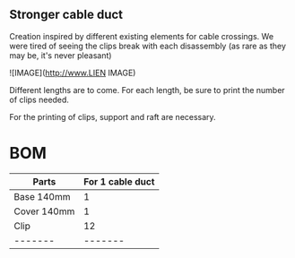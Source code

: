 ## Stronger cable duct

Creation inspired by different existing elements for cable crossings.
We were tired of seeing the clips break with each disassembly (as rare as they may be, it's never pleasant)


![IMAGE](http://www.LIEN IMAGE)


Different lengths are to come. For each length, be sure to print the number of clips needed.

For the printing of clips, support and raft are necessary.


# BOM
Parts | For 1 cable duct 
--- | ---
Base 140mm | 1
Cover 140mm | 1
Clip | 12
------- |------- 
